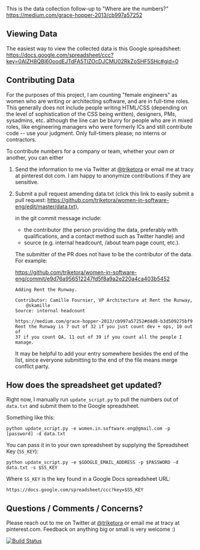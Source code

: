 This is the data collection follow-up to "Where are the numbers?"
https://medium.com/grace-hopper-2013/cb997a57252

Viewing Data
------------
The easiest way to view the collected data is this Google spreadsheet:
https://docs.google.com/spreadsheet/ccc?key=0AlZH8QBl60oodEJTdFA5TlZOcDJCMU02RkZoSHF5SHc#gid=0


Contributing Data
-----------------

For the purposes of this project, I am counting "female engineers" as
women who are writing or architecting software, and are in full-time
roles. This generally does not include people writing HTML/CSS (depending 
on the level of sophistication of the CSS being written), designers, PMs,
sysadmins, etc. although the line can be blurry for people who are in
mixed roles, like engineering managers who were formerly ICs and still
contribute code -- use your judgment. Only full-timers please; no
interns or contractors.

To contribute numbers for a company or team, whether your own or
another, you can either

1. Send the information to me via Twitter at <a
href="https://twitter.com/triketora">@triketora</a> or email me at
tracy at pinterest dot com. I am happy to anonymize contributions if
they are sensitive.

2. Submit a pull request amending data.txt (click this link to easily
submit a pull request:
https://github.com/triketora/women-in-software-eng/edit/master/data.txt),

    in the git commit message include:
    * the contributor (the person providing the data, preferably with 
    qualifications, and a contact method such as Twitter handle) and 
    * source (e.g. internal headcount, /about team page count, etc.). 

    The submitter of the PR does not have to be the contributor of the data. For example:

    https://github.com/triketora/women-in-software-eng/commit/e9d76a956512247fd5f8a9a2e220a4ca403b5452
    ```
    Adding Rent the Runway.
    
    Contributor: Camille Fournier, VP Architecture at Rent the Runway,
        @skamille
    Source: internal headcount
    
    https://medium.com/grace-hopper-2013/cb997a57252#d4d8-b3d509275bf9
    Rent the Runway is 7 out of 32 if you just count dev + ops, 10 out of
    37 if you count QA, 11 out of 39 if you count all the people I manage.
    ```

    It may be helpful to add your entry somewhere besides the end of
    the list, since everyone submitting to the end of the file means
    merge conflict party.


How does the spreadsheet get updated?
-------------------------------------

Right now, I manually run `update_script.py` to pull the numbers out 
of `data.txt` and submit them to the Google spreadsheet.

Something like this:

    python update_script.py -e women.in.software.eng@gmail.com -p [password] -d data.txt

You can pass it in to your own spreadsheet by supplying the Spreadsheet Key (`SS_KEY`):

    python update_script.py -e $GOOGLE_EMAIL_ADDRESS -p $PASSWORD -d data.txt -s $SS_KEY

Where `SS_KEY` is the key found in a Google Docs spreadsheet URL:

    https://docs.google.com/spreadsheet/ccc?key=$SS_KEY
    

Questions / Comments / Concerns?
--------------------------------
Please reach out to me on Twitter at <a
href="https://twitter.com/triketora">@triketora</a> or email me at
tracy at pinterest.com. Feedback on anything big or small is very
welcome :)

[![Build Status](https://travis-ci.org/triketora/women-in-software-eng.png?branch=master)](https://travis-ci.org/triketora/women-in-software-eng)
